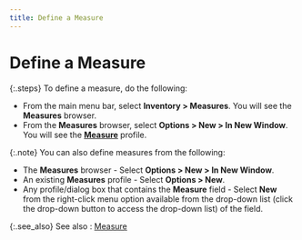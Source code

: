 ```yaml
---
title: Define a Measure
---
```


# Define a Measure


{:.steps}
To define a measure, do the following:

- From the main  menu bar, select **Inventory &gt; Measures**.  You will see the **Measures** browser.
- From the **Measures** browser, select **Options 
 &gt; New &gt; In New Window**. You will see the [**Measure**]({{site.mi_baseurl}}/item-profile-details/measure/measure_profile_general_tab.html) profile.



{:.note}
You can also define measures from the following:

- The **Measures**  browser - Select **Options &gt; New &gt; 
 In New Window**.
- An existing  **Measures** profile - Select **Options &gt; New**.
- Any profile/dialog  box that contains the **Measure**  field - Select **New** from the right-click  menu option available from the drop-down list (click the drop-down button  to access the drop-down list) of the field.


{:.see_also}
See also
: [Measure]({{site.mi_baseurl}}/item-profile-details/measure/measure.html)
